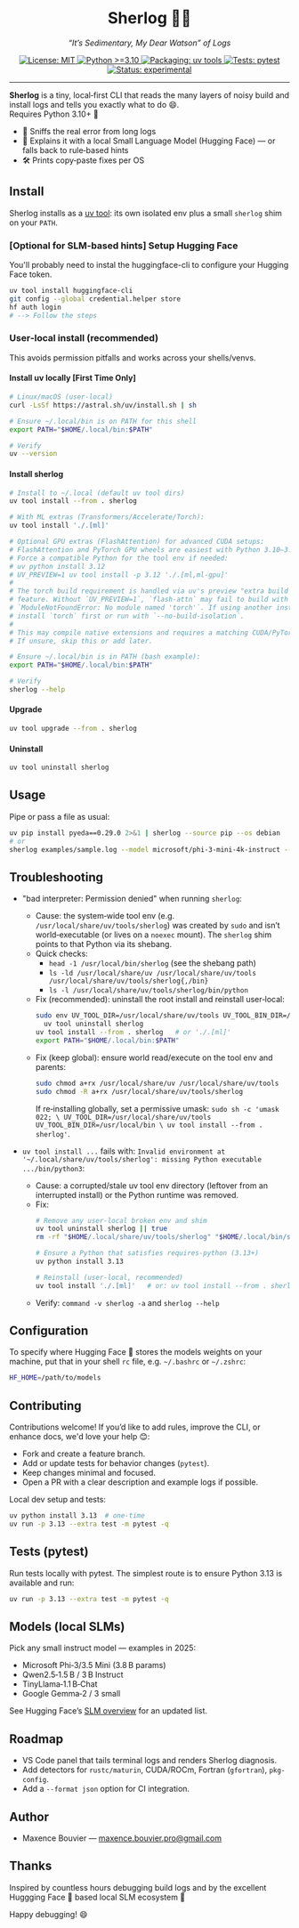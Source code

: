 <h1 align="center">Sherlog 🕵️‍♂️</h1>
<p align="center"><em>“It’s Sedimentary, My Dear Watson” of Logs</em></p>

<p align="center">
  <a href="LICENSE">
    <img alt="License: MIT" src="https://img.shields.io/badge/License-MIT-blue.svg">
  </a>
  <a href="#">
    <img alt="Python >=3.10" src="https://img.shields.io/badge/python-%3E%3D3.10-blue">
  </a>
  <a href="https://docs.astral.sh/uv/concepts/tools/">
    <img alt="Packaging: uv tools" src="https://img.shields.io/badge/packaging-uv%20tools-8A2BE2">
  </a>
  <a href="#">
    <img alt="Tests: pytest" src="https://img.shields.io/badge/tests-pytest-green">
  </a>
  <a href="#">
    <img alt="Status: experimental" src="https://img.shields.io/badge/status-experimental-orange">
  </a>
</p>

---

**Sherlog** is a tiny, local‑first CLI that reads the many layers of noisy build and install logs and tells you exactly what to do 😄.  
Requires Python 3.10+ 🐍

- 🧐 Sniffs the real error from long logs  
- 🤖 Explains it with a local Small Language Model (Hugging Face) — or falls back to rule‑based hints  
- 🛠️ Prints copy‑paste fixes per OS  


## Install

Sherlog installs as a [uv tool](https://docs.astral.sh/uv/concepts/tools/): its own isolated env plus a small `sherlog` shim on your `PATH`.


### [Optional for SLM-based hints] Setup Hugging Face 

You'll probably need to instal the huggingface-cli to configure your Hugging Face token.

```bash 
uv tool install huggingface-cli
git config --global credential.helper store
hf auth login
# --> Follow the steps
```

### User‑local install (recommended)

This avoids permission pitfalls and works across your shells/venvs.

#### Install uv locally [First Time Only]
```bash
# Linux/macOS (user-local)
curl -LsSf https://astral.sh/uv/install.sh | sh

# Ensure ~/.local/bin is on PATH for this shell
export PATH="$HOME/.local/bin:$PATH"

# Verify
uv --version
```

#### Install sherlog

```bash
# Install to ~/.local (default uv tool dirs)
uv tool install --from . sherlog

# With ML extras (Transformers/Accelerate/Torch):
uv tool install './.[ml]'

# Optional GPU extras (FlashAttention) for advanced CUDA setups:
# FlashAttention and PyTorch GPU wheels are easiest with Python 3.10–3.12.
# Force a compatible Python for the tool env if needed:
# uv python install 3.12
# UV_PREVIEW=1 uv tool install -p 3.12 './.[ml,ml-gpu]'
#
# The torch build requirement is handled via uv's preview "extra build dependencies"
# feature. Without `UV_PREVIEW=1`, `flash-attn` may fail to build with
# `ModuleNotFoundError: No module named 'torch'`. If using another installer,
# install `torch` first or run with `--no-build-isolation`.
#
# This may compile native extensions and requires a matching CUDA/PyTorch toolchain.
# If unsure, skip this or add later.

# Ensure ~/.local/bin is in PATH (bash example):
export PATH="$HOME/.local/bin:$PATH"

# Verify
sherlog --help
```

#### Upgrade

```bash
uv tool upgrade --from . sherlog
```

#### Uninstall

```bash
uv tool uninstall sherlog
```

## Usage

Pipe or pass a file as usual:

```bash
uv pip install pyeda==0.29.0 2>&1 | sherlog --source pip --os debian
# or
sherlog examples/sample.log --model microsoft/phi-3-mini-4k-instruct --os ubuntu
```

## Troubleshooting

- "bad interpreter: Permission denied" when running `sherlog`:
  - Cause: the system‑wide tool env (e.g. `/usr/local/share/uv/tools/sherlog`) was created by `sudo` and isn’t world‑executable (or lives on a `noexec` mount). The `sherlog` shim points to that Python via its shebang.
  - Quick checks:
    - `head -1 /usr/local/bin/sherlog` (see the shebang path)
    - `ls -ld /usr/local/share/uv /usr/local/share/uv/tools /usr/local/share/uv/tools/sherlog{,/bin}`
    - `ls -l /usr/local/share/uv/tools/sherlog/bin/python`
  - Fix (recommended): uninstall the root install and reinstall user‑local:
    ```bash
    sudo env UV_TOOL_DIR=/usr/local/share/uv/tools UV_TOOL_BIN_DIR=/usr/local/bin \
      uv tool uninstall sherlog
    uv tool install --from . sherlog   # or './.[ml]'
    export PATH="$HOME/.local/bin:$PATH"
    ```
  - Fix (keep global): ensure world read/execute on the tool env and parents:
    ```bash
    sudo chmod a+rx /usr/local/share/uv /usr/local/share/uv/tools
    sudo chmod -R a+rx /usr/local/share/uv/tools/sherlog
    ```
    If re‑installing globally, set a permissive umask: `sudo sh -c 'umask 022; \
      UV_TOOL_DIR=/usr/local/share/uv/tools UV_TOOL_BIN_DIR=/usr/local/bin \
      uv tool install --from . sherlog'`.

- `uv tool install ...` fails with: `Invalid environment at '~/.local/share/uv/tools/sherlog': missing Python executable .../bin/python3`:
  - Cause: a corrupted/stale uv tool env directory (leftover from an interrupted install) or the Python runtime was removed.
  - Fix:
    ```bash
    # Remove any user-local broken env and shim
    uv tool uninstall sherlog || true
    rm -rf "$HOME/.local/share/uv/tools/sherlog" "$HOME/.local/bin/sherlog"

    # Ensure a Python that satisfies requires-python (3.13+)
    uv python install 3.13

    # Reinstall (user-local, recommended)
    uv tool install './.[ml]'   # or: uv tool install --from . sherlog
    ```
  - Verify: `command -v sherlog -a` and `sherlog --help`


## Configuration

To specify where Hugging Face 🤗 stores the models weights on your machine, put that in your shell `rc` file, e.g. `~/.bashrc` or `~/.zshrc`:
```bash
HF_HOME=/path/to/models
```

## Contributing

Contributions welcome! If you’d like to add rules, improve the CLI, or enhance docs, we'd love your help 😊:

- Fork and create a feature branch.
- Add or update tests for behavior changes (`pytest`).
- Keep changes minimal and focused.
- Open a PR with a clear description and example logs if possible.

Local dev setup and tests:

```bash
uv python install 3.13  # one-time
uv run -p 3.13 --extra test -m pytest -q
```

## Tests (pytest)

Run tests locally with pytest. The simplest route is to ensure Python 3.13 is available and run:

```bash
uv run -p 3.13 --extra test -m pytest -q
```

## Models (local SLMs)

Pick any small instruct model — examples in 2025:

* Microsoft Phi‑3/3.5 Mini (3.8 B params)
* Qwen2.5‑1.5 B / 3 B Instruct
* TinyLlama‑1.1 B‑Chat
* Google Gemma‑2 / 3 small

See Hugging Face’s [SLM overview](https://huggingface.co/blog/jjokah/small-language-model) for an updated list.

## Roadmap

* VS Code panel that tails terminal logs and renders Sherlog diagnosis.
* Add detectors for `rustc/maturin`, CUDA/ROCm, Fortran (`gfortran`), `pkg-config`.
* Add a `--format json` option for CI integration.

## Author

- Maxence Bouvier — maxence.bouvier.pro@gmail.com

## Thanks

Inspired by countless hours debugging build logs and by the excellent Huggging Face 🤗 based local SLM ecosystem 🙏

Happy debugging! 😄

